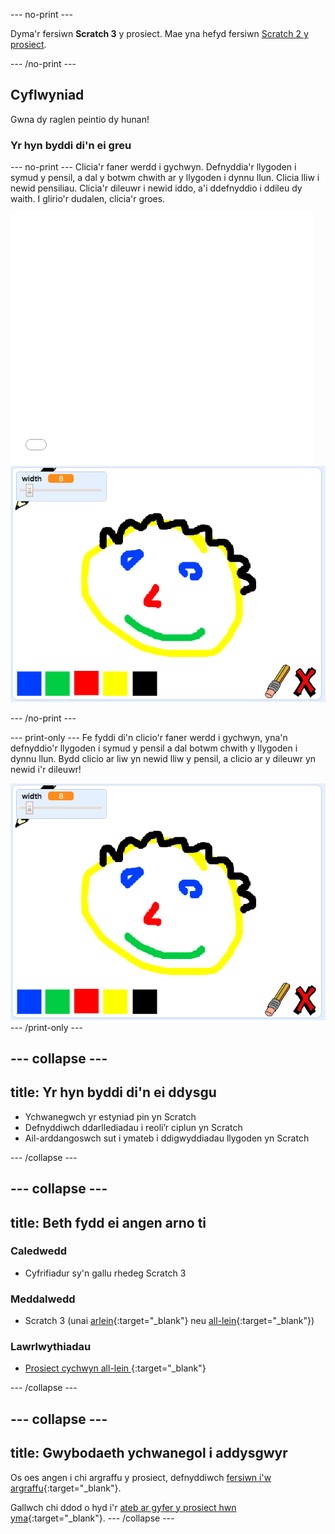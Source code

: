 --- no-print ---

Dyma'r fersiwn **Scratch 3** y prosiect. Mae yna hefyd fersiwn [Scratch 2 y prosiect](https://projects.raspberrypi.org/cy-GB/projects/paint-box-scratch2).

--- /no-print ---

## Cyflwyniad

Gwna dy raglen peintio dy hunan!

### Yr hyn byddi di'n ei greu

--- no-print --- Clicia'r faner werdd i gychwyn. Defnyddia'r llygoden i symud y pensil, a dal y botwm chwith ar y llygoden i dynnu llun. Clicia lliw i newid pensiliau. Clicia'r dileuwr i newid iddo, a'i ddefnyddio i ddileu dy waith. I glirio'r dudalen, clicia'r groes.

<div class="scratch-preview">
  <iframe allowtransparency="true" width="485" height="402" src="//scratch.mit.edu/projects/embed/267243161/?autostart=false" frameborder="0" scrolling="no"></iframe>
  <img src="images/showcase.png">
</div>

--- /no-print ---

--- print-only --- Fe fyddi di'n clicio'r faner werdd i gychwyn, yna'n defnyddio'r llygoden i symud y pensil a dal botwm chwith y llygoden i dynnu llun. Bydd clicio ar liw yn newid lliw y pensil, a clicio ar y dileuwr yn newid i'r dileuwr!

![arddangos](images/showcase.png) --- /print-only ---

--- collapse ---
---
title: Yr hyn byddi di'n ei ddysgu
---

+ Ychwanegwch yr estyniad pin yn Scratch
+ Defnyddiwch ddarllediadau i reoli’r ciplun yn Scratch
+ Ail-arddangoswch sut i ymateb i ddigwyddiadau llygoden yn Scratch

--- /collapse ---

--- collapse ---
---
title: Beth fydd ei angen arno ti
---

### Caledwedd

+ Cyfrifiadur sy'n gallu rhedeg Scratch 3

### Meddalwedd

+ Scratch 3 (unai [arlein](http://rpf.io/scratchon){:target="_blank"} neu [all-lein](http://rpf.io/scratchoff){:target="_blank"})

### Lawrlwythiadau

+ [ Prosiect cychwyn all-lein ](http://rpf.io/p/cy-GB/paint-box-go){:target="_blank"}

--- /collapse ---

--- collapse ---
---
title: Gwybodaeth ychwanegol i addysgwyr
---

Os oes angen i chi argraffu y prosiect, defnyddiwch [fersiwn i'w argraffu](https://projects.raspberrypi.org/cy-GB/projects/paint-box/print){:target="_blank"}.

Gallwch chi ddod o hyd i'r [ateb ar gyfer y prosiect hwn yma](http://rpf.io/p/cy-GB/paint-box-get){:target="_blank"}. --- /collapse ---
